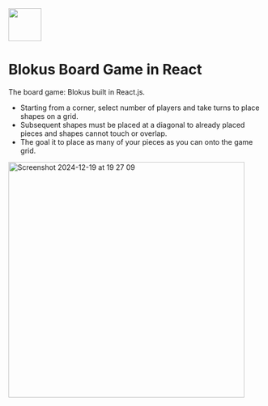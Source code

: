 <img width="65" src="https://github.com/user-attachments/assets/d74a89bd-8a48-4825-8083-8405f38ed7ec" />

# Blokus Board Game in React

The board game: Blokus built in React.js.

- Starting from a corner, select number of players and take turns to place shapes on a grid.
- Subsequent shapes must be placed at a diagonal to already placed pieces and shapes cannot touch or overlap.
- The goal it to place as many of your pieces as you can onto the game grid.

<img width="466" alt="Screenshot 2024-12-19 at 19 27 09" src="https://github.com/user-attachments/assets/e5ca5705-650a-4224-a142-c5298d496811" />
